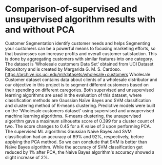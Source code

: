 # Comparison-of-supervised and unsupervised algorithm results with and without PCA
Customer Segmentation identify customer needs and helps Segmenting your customers can be a powerful means to focusing marketing efforts, so that businesses can increase profits and overall customer satisfaction. This is done by aggregating customers with similar features into one category. The dataset is ‘Wholesale customers Data Set’ obtained from UCI Dataset Repository and is created by Margarida G. M. S. Cardoso.	https://archive.ics.uci.edu/ml/datasets/wholesale+customers
Wholesale Customer dataset contains data about clients of a wholesale distributor and our objective in this project is to segment different customers based on their spending on different caregories. Both supervised and unsupervised learning algorithms are used in the evaluation of this dataset, where classification methods are Gaussian Naïve Bayes and SVM classification and clustering method of K-means clustering. Predictive models were built on the 'Wholesale customers dataset' using supervised and unsupervised machine learning algorithms. K-means clustering, the unsupervised algorithm gave a maximum silhouette score of 0.399 for a cluster count of two. The score changes to 0.45 for a K value of 3 upon performing PCA. The supervised ML algorithms Gaussian Naive Bayes and SVM classification had an accuracy of 89% and 92%, respectively, before applying the PCA method. So we can conclude that SVM is better than Naïve Bayes algorithm. While the accuracy of SVM classification get reduced by 1% after PCA, the Naive Bayes algorithm's accuracy showed a slight increase of 2%.
